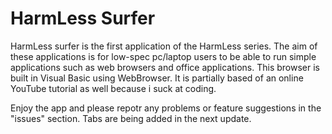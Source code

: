 # HarmLess Surfer
HarmLess surfer is the first application of the HarmLess series.
The aim of these applications is for low-spec pc/laptop users to be able to run simple applications such as web browsers and office applications. This browser is built in Visual Basic using WebBrowser. It is partially based of an online YouTube tutorial as well because i suck at coding.

Enjoy the app and please repotr any problems or feature suggestions in the "issues" section.
Tabs are being added in the next update.

